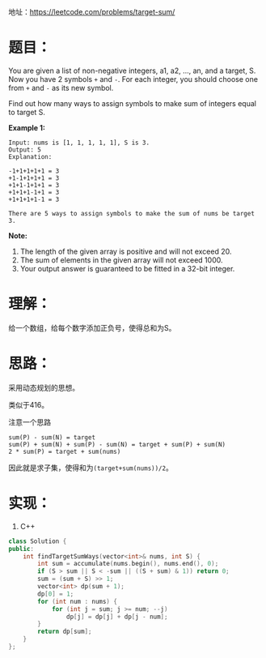 地址：https://leetcode.com/problems/target-sum/

# 题目：

You are given a list of non-negative integers, a1, a2, ..., an, and a target, S. Now you have 2 symbols `+` and `-`. For each integer, you should choose one from `+` and `-` as its new symbol.

Find out how many ways to assign symbols to make sum of integers equal to target S.

**Example 1:**

```
Input: nums is [1, 1, 1, 1, 1], S is 3. 
Output: 5
Explanation: 

-1+1+1+1+1 = 3
+1-1+1+1+1 = 3
+1+1-1+1+1 = 3
+1+1+1-1+1 = 3
+1+1+1+1-1 = 3

There are 5 ways to assign symbols to make the sum of nums be target 3.
```

**Note:**

1. The length of the given array is positive and will not exceed 20.
2. The sum of elements in the given array will not exceed 1000.
3. Your output answer is guaranteed to be fitted in a 32-bit integer.

# 理解：

给一个数组，给每个数字添加正负号，使得总和为S。

# 思路：

采用动态规划的思想。

类似于416。

注意一个思路

```
sum(P) - sum(N) = target
sum(P) + sum(N) + sum(P) - sum(N) = target + sum(P) + sum(N)
2 * sum(P) = target + sum(nums)
```

因此就是求子集，使得和为`(target+sum(nums))/2`。

# 实现：

1. C++

```cpp
class Solution {
public:
	int findTargetSumWays(vector<int>& nums, int S) {
		int sum = accumulate(nums.begin(), nums.end(), 0);
		if (S > sum || S < -sum || ((S + sum) & 1)) return 0;
		sum = (sum + S) >> 1;
		vector<int> dp(sum + 1);
		dp[0] = 1;
		for (int num : nums) {
			for (int j = sum; j >= num; --j)
				dp[j] = dp[j] + dp[j - num];
		}
		return dp[sum];
	}
};
```
